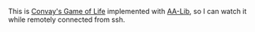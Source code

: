 This is [Convay's Game of Life](http://www.youtube.com/watch?v=E8kUJL04ELA) 
implemented with [AA-Lib](http://aa-project.sourceforge.net/aalib/aalib_toc.html), 
so I can watch it while remotely connected from ssh.

